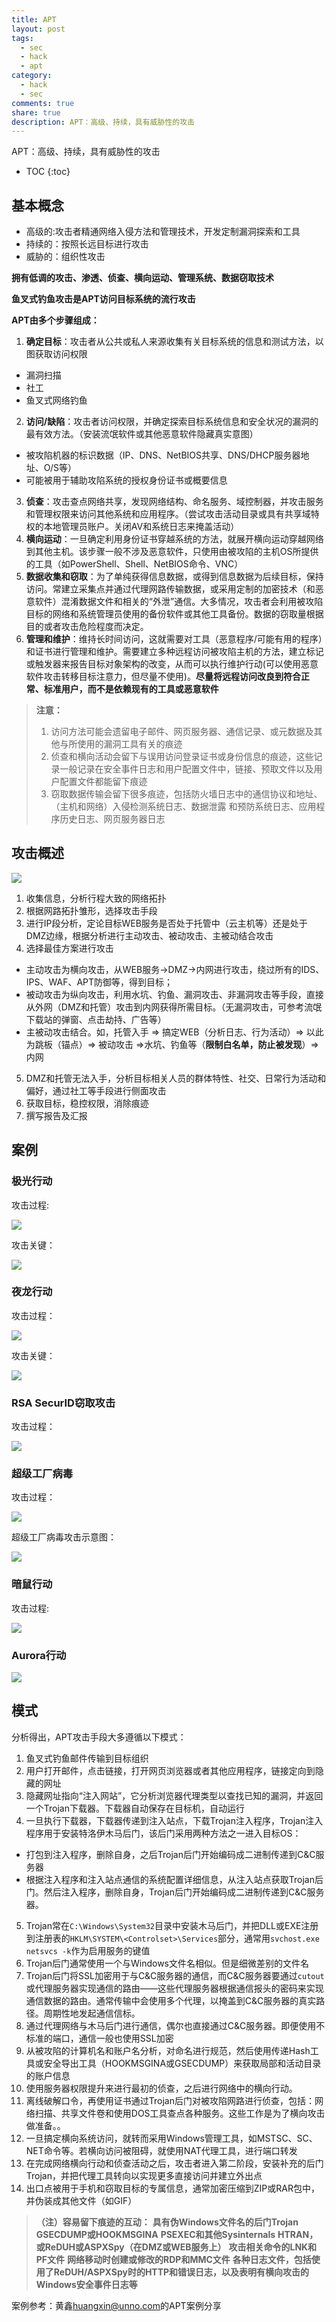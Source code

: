 ```yaml
---
title: APT
layout: post
tags:
  - sec
  - hack
  - apt
category: 
  - hack
  - sec
comments: true
share: true
description: APT：高级、持续，具有威胁性的攻击
---
```


APT：高级、持续，具有威胁性的攻击

* TOC
{:toc}

<!--more-->


## 基本概念

- 高级的:攻击者精通网络入侵方法和管理技术，开发定制漏洞探索和工具
- 持续的：按照长远目标进行攻击
- 威胁的：组织性攻击

**拥有低调的攻击、渗透、侦查、横向运动、管理系统、数据窃取技术**

**鱼叉式钓鱼攻击是APT访问目标系统的流行攻击**

**APT由多个步骤组成：**

1. **确定目标**：攻击者从公共或私人来源收集有关目标系统的信息和测试方法，以图获取访问权限
 - 漏洞扫描 
 - 社工
 - 鱼叉式网络钓鱼
2. **访问/缺陷**：攻击者访问权限，并确定探索目标系统信息和安全状况的漏洞的最有效方法。（安装流氓软件或其他恶意软件隐藏真实意图）
 - 被攻陷机器的标识数据（IP、DNS、NetBIOS共享、DNS/DHCP服务器地址、O/S等）
 - 可能被用于辅助攻陷系统的授权身份证书或概要信息
3. **侦查**：攻击查点网络共享，发现网络结构、命名服务、域控制器，并攻击服务和管理权限来访问其他系统和应用程序。（尝试攻击活动目录或具有共享域特权的本地管理员账户。关闭AV和系统日志来掩盖活动）
4. **横向运动**：一旦确定利用身份证书穿越系统的方法，就展开横向运动穿越网络到其他主机。该步骤一般不涉及恶意软件，只使用由被攻陷的主机OS所提供的工具（如PowerShell、Shell、NetBIOS命令、VNC）
5. **数据收集和窃取**：为了单纯获得信息数据，或得到信息数据为后续目标，保持访问。常建立采集点并通过代理网路传输数据，或采用定制的加密技术（和恶意软件）混淆数据文件和相关的“外泄”通信。大多情况，攻击者会利用被攻陷目标的网络和系统管理员使用的备份软件或其他工具备份。数据的窃取量根据目的或者攻击危险程度而决定。
6. **管理和维护**：维持长时间访问，这就需要对工具（恶意程序/可能有用的程序）和证书进行管理和维护。需要建立多种远程访问被攻陷主机的方法，建立标记或触发器来报告目标对象架构的改变，从而可以执行维护行动(可以使用恶意软件攻击转移目标注意力，但尽量不使用)。**尽量将远程访问改良到符合正常、标准用户，而不是依赖现有的工具或恶意软件**

> **注意：**
> 1. 访问方法可能会遗留电子邮件、网页服务器、通信记录、或元数据及其他与所使用的漏洞工具有关的痕迹
> 2. 侦查和横向活动会留下与误用访问登录证书或身份信息的痕迹，这些记录一般记录在安全事件日志和用户配置文件中，链接、预取文件以及用户配置文件都能留下痕迹
> 3. 窃取数据传输会留下很多痕迹，包括防火墙日志中的通信协议和地址、（主机和网络）入侵检测系统日志、数据泄露 和预防系统日志、应用程序历史日志、网页服务器日志
>  



## 攻击概述

![](/img/hack/APT/1505098764902.png)


1. 收集信息，分析行程大致的网络拓扑
2. 根据网路拓扑雏形，选择攻击手段
3. 进行IP段分析，定论目标WEB服务是否处于托管中（云主机等）还是处于DMZ边缘，根据分析进行主动攻击、被动攻击、主被动结合攻击
4. 选择最佳方案进行攻击
 - 主动攻击为横向攻击，从WEB服务->DMZ->内网进行攻击，绕过所有的IDS、IPS、WAF、APT防御等，得到目标；
 - 被动攻击为纵向攻击，利用水坑、钓鱼、漏洞攻击、非漏洞攻击等手段，直接从外网（DMZ和托管）攻击到内网获得所需目标。（无漏洞攻击，可参考流氓下载站的弹窗、点击劫持、广告等）
 - 主被动攻击结合。如，托管入手 => 搞定WEB（分析日志、行为活动）=> 以此为跳板（锚点）=> 被动攻击 =>水坑、钓鱼等（**限制白名单，防止被发现**）=> 内网
5. DMZ和托管无法入手，分析目标相关人员的群体特性、社交、日常行为活动和偏好，通过社工等手段进行侧面攻击
6. 获取目标，稳控权限，消除痕迹
7. 撰写报告及汇报



## 案例



### 极光行动

攻击过程:

![](/img/hack/APT/1509643724462.png)

攻击关键：

![](/img/hack/APT/1509643770201.png)

### 夜龙行动

攻击过程：

![](/img/hack/APT/1509643867301.png)

攻击关键：

![](/img/hack/APT/1509643901554.png)

### RSA SecurID窃取攻击

攻击过程：

![](/img/hack/APT/1509643952781.png)

### 超级工厂病毒

攻击过程：

![](/img/hack/APT/1509644007293.png)

超级工厂病毒攻击示意图：

![](/img/hack/APT/1509644061770.png)

### 暗鼠行动

攻击过程:

![](/img/hack/APT/1509644121350.png)

### Aurora行动

![](/img/hack/APT/1509644832342.png)




## 模式

分析得出，APT攻击手段大多遵循以下模式：

1. 鱼叉式钓鱼邮件传输到目标组织
2. 用户打开邮件，点击链接，打开网页浏览器或者其他应用程序，链接定向到隐藏的网址
3. 隐藏网址指向“注入网站”，它分析浏览器代理类型以查找已知的漏洞，并返回一个Trojan下载器。下载器自动保存在目标机，自动运行
4. 一旦执行下载器，下载器传递到注入站点，下载Trojan注入程序，Trojan注入程序用于安装特洛伊木马后门，该后门采用两种方法之一进入目标OS：
 - 打包到注入程序，删除自身，之后Trojan后门开始编码成二进制传递到C&C服务器
 - 根据注入程序和注入站点通信的系统配置详细信息，从注入站点获取Trojan后门。然后注入程序，删除自身，Trojan后门开始编码成二进制传递到C&C服务器。
5. Trojan常在`C:\Windows\System32`目录中安装木马后门，并把DLL或EXE注册到注册表的`HKLM\SYSTEM\<Controlset>\Services`部分，通常用`svchost.exe netsvcs -k`作为启用服务的键值
6. Trojan后门通常使用一个与Windows文件名相似。但是细微差别的文件名
7. Trojan后门将SSL加密用于与C&C服务器的通信，而C&C服务器要通过`cutout`或代理服务器实现通信的路由——这些代理服务器根据通信报头的密码来实现通信数据的路由。通常传输中会使用多个代理，以掩盖到C&C服务器的真实路径。周期性地发起通信信标。
8. 通过代理网络与木马后门进行通信，偶尔也直接通过C&C服务器。即便使用不标准的端口，通信一般也使用SSL加密
9. 从被攻陷的计算机名和账户名分析，对命名进行规范，然后使用传递Hash工具或安全导出工具（HOOKMSGINA或GSECDUMP）来获取局部和活动目录的账户信息
10. 使用服务器权限提升来进行最初的侦查，之后进行网络中的横向行动。
11. 离线破解口令，再使用证书通过Trojan后门对被攻陷网路进行侦查，包括：网络扫描、共享文件卷和使用DOS工具查点各种服务。这些工作是为了横向攻击做准备。。
12. 一旦搞定横向系统访问，就转而采用Windows管理工具，如MSTSC、SC、NET命令等。若横向访问被阻碍，就使用NAT代理工具，进行端口转发
13. 在完成网络横向行动和侦查活动之后，攻击者进入第二阶段，安装补充的后门Trojan，并把代理工具转向以实现更多直接访问并建立外出点
14. 出口点被用于手机和窃取目标的专属信息，通常加密压缩到ZIP或RAR包中，并伪装成其他文件（如GIF）

> **（注）容易留下痕迹的互动：**
> **具有伪Windows文件名的后门Trojan**
> **GSECDUMP或HOOKMSGINA**
> **PSEXEC和其他Sysinternals**
> **HTRAN，或ReDUH或ASPXSpy（在DMZ或WEB服务上）**
> **攻击相关命令的LNK和PF文件**
> **网络移动时创建或修改的RDP和MMC文件**
> **各种日志文件，包括使用了ReDUH/ASPXSpy时的HTTP和错误日志，以及表明有横向攻击的Windows安全事件日志等**

案例参考：黄鑫<huangxin@unno.com>的APT案例分享



